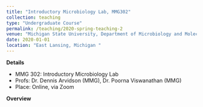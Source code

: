 ```yaml
---
title: "Introductory Microbiology Lab, MMG302"
collection: teaching
type: "Undergraduate Course"
permalink: /teaching/2020-spring-teaching-2
venue: "Michigan State University, Department of Microbiology and Molecular Genetics"
date: 2020-01-01
location: "East Lansing, Michigan "
---
```

**Details**
- MMG 302: Introductory Microbiology Lab
- Profs: Dr. Dennis Arvidson (MMG), Dr. Poorna Viswanathan (MMG)
- Place: Online, via Zoom

**Overview**
